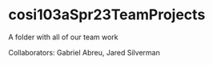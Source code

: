 # cosi103aSpr23TeamProjects
A folder with all of our team work

Collaborators: Gabriel Abreu, Jared Silverman